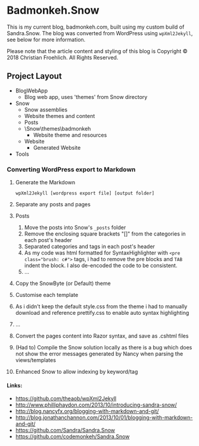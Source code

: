 # Badmonkeh.Snow

This is my current blog, badmonkeh.com, built using my custom build of Sandra.Snow. The blog was converted from WordPress using `wpXml2Jekyll`, see below for more information.

Please note that the article content and styling of this blog is Copyright &copy; 2018 Christian Froehlich. All Rights Reserved. 

## Project Layout
* BlogWebApp
    * Blog web app, uses 'themes' from Snow directory
* Snow
	* Snow assemblies
	* Website themes and content
	* Posts
	* \Snow\themes\badmonkeh
		* Website theme and resources
	* Website
		* Generated Website
* Tools

### Converting WordPress export to Markdown
1. Generate the Markdown

	`wpXml2Jekyll [wordpress export file] [output folder]`

2. Separate any posts and pages 
3. Posts
	1. Move the posts into Snow's `_posts` folder
	2. Remove the enclosing square brackets "[]" from the categories in each post's header
	3. Separated categories and tags in each post's header
	4. As my code was html formatted for SyntaxHighlighter with `<pre class="brush: c#">` tags, i had to remove the pre blocks and `TAB` indent the block. I also de-encoded the code to be consistent.
	2. ...
2. Copy the SnowByte (or Default) theme
3. Customise each template 
4. As i didn't keep the default style.css from the theme i had to manually download and reference prettify.css to enable auto syntax highlighting
4. ...
4. Convert the pages content into Razor syntax, and save as .cshtml files
5. (Had to) Compile the Snow solution locally as there is a bug which does not show the error messages generated by Nancy when parsing the views/templates
6. Enhanced Snow to allow indexing by keyword/tag

#### Links:
* https://github.com/theaob/wpXml2Jekyll
* http://www.philliphaydon.com/2013/10/introducing-sandra-snow/
* http://blog.nancyfx.org/blogging-with-markdown-and-git/
* http://blog.jonathanchannon.com/2013/10/01/blogging-with-markdown-and-git/
* https://github.com/Sandra/Sandra.Snow
* https://github.com/codemonkeh/Sandra.Snow

